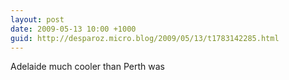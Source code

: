 ```yaml
---
layout: post
date: 2009-05-13 10:00 +1000
guid: http://desparoz.micro.blog/2009/05/13/t1783142285.html
---
```

Adelaide much cooler than Perth was
